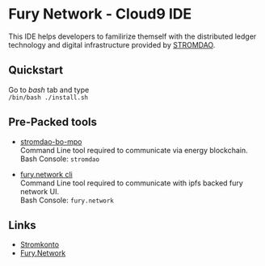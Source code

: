 # Fury Network - Cloud9 IDE
This IDE helps developers to familirize themself with the distributed ledger technology and digital infrastructure provided by [STROMDAO](https://stromdao.de/).


## Quickstart
Go to *bash* tab and type  
`/bin/bash ./install.sh `


## Pre-Packed tools
 - [stromdao-bo-mpo](https://www.npmjs.com/package/stromdao-bo-mpo)  
Command Line tool required to communicate via energy blockchain.   
Bash Console: `stromdao`   

 - [fury.network cli](https://www.npmjs.com/package/fury.network)  
Command Line tool required to communicate with ipfs backed fury network UI.   
Bash Console: `fury.network`    
 
## Links
 - [Stromkonto](https://www.stromkonto.net)
 - [Fury.Network](https://fury.network)
 


